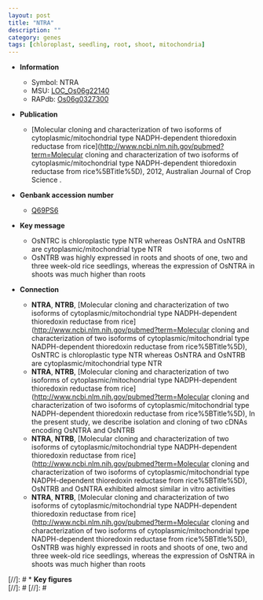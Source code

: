 ```yaml
---
layout: post
title: "NTRA"
description: ""
category: genes
tags: [chloroplast, seedling, root, shoot, mitochondria]
---
```


* **Information**  
    + Symbol: NTRA  
    + MSU: [LOC_Os06g22140](http://rice.plantbiology.msu.edu/cgi-bin/ORF_infopage.cgi?orf=LOC_Os06g22140)  
    + RAPdb: [Os06g0327300](http://rapdb.dna.affrc.go.jp/viewer/gbrowse_details/irgsp1?name=Os06g0327300)  

* **Publication**  
    + [Molecular cloning and characterization of two isoforms of cytoplasmic/mitochondrial type NADPH-dependent thioredoxin reductase from rice](http://www.ncbi.nlm.nih.gov/pubmed?term=Molecular cloning and characterization of two isoforms of cytoplasmic/mitochondrial type NADPH-dependent thioredoxin reductase from rice%5BTitle%5D), 2012, Australian Journal of Crop Science .

* **Genbank accession number**  
    + [Q69PS6](http://www.ncbi.nlm.nih.gov/nuccore/Q69PS6)

* **Key message**  
    + OsNTRC is chloroplastic type NTR whereas OsNTRA and OsNTRB are cytoplasmic/mitochondrial type NTR
    + OsNTRB was highly expressed in roots and shoots of one, two and three week-old rice seedlings, whereas the expression of OsNTRA in shoots was much higher than roots

* **Connection**  
    + __NTRA__, __NTRB__, [Molecular cloning and characterization of two isoforms of cytoplasmic/mitochondrial type NADPH-dependent thioredoxin reductase from rice](http://www.ncbi.nlm.nih.gov/pubmed?term=Molecular cloning and characterization of two isoforms of cytoplasmic/mitochondrial type NADPH-dependent thioredoxin reductase from rice%5BTitle%5D), OsNTRC is chloroplastic type NTR whereas OsNTRA and OsNTRB are cytoplasmic/mitochondrial type NTR
    + __NTRA__, __NTRB__, [Molecular cloning and characterization of two isoforms of cytoplasmic/mitochondrial type NADPH-dependent thioredoxin reductase from rice](http://www.ncbi.nlm.nih.gov/pubmed?term=Molecular cloning and characterization of two isoforms of cytoplasmic/mitochondrial type NADPH-dependent thioredoxin reductase from rice%5BTitle%5D), In the present study, we describe isolation and cloning of two cDNAs encoding OsNTRA and OsNTRB
    + __NTRA__, __NTRB__, [Molecular cloning and characterization of two isoforms of cytoplasmic/mitochondrial type NADPH-dependent thioredoxin reductase from rice](http://www.ncbi.nlm.nih.gov/pubmed?term=Molecular cloning and characterization of two isoforms of cytoplasmic/mitochondrial type NADPH-dependent thioredoxin reductase from rice%5BTitle%5D), OsNTRB and OsNTRA exhibited almost similar in vitro activities
    + __NTRA__, __NTRB__, [Molecular cloning and characterization of two isoforms of cytoplasmic/mitochondrial type NADPH-dependent thioredoxin reductase from rice](http://www.ncbi.nlm.nih.gov/pubmed?term=Molecular cloning and characterization of two isoforms of cytoplasmic/mitochondrial type NADPH-dependent thioredoxin reductase from rice%5BTitle%5D), OsNTRB was highly expressed in roots and shoots of one, two and three week-old rice seedlings, whereas the expression of OsNTRA in shoots was much higher than roots

[//]: # * **Key figures**  
[//]: # 
[//]: # 
